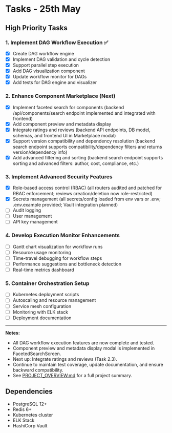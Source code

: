 # Tasks - 25th May

## High Priority Tasks

### 1. Implement DAG Workflow Execution ✅
- [x] Create DAG workflow engine
- [x] Implement DAG validation and cycle detection
- [x] Support parallel step execution
- [x] Add DAG visualization component
- [x] Update workflow monitor for DAGs
- [x] Add tests for DAG engine and visualizer

### 2. Enhance Component Marketplace (Next)
- [x] Implement faceted search for components (backend /api/components/search endpoint implemented and integrated with frontend)
- [x] Add component preview and metadata display
- [x] Integrate ratings and reviews (backend API endpoints, DB model, schemas, and frontend UI in Marketplace modal)
- [x] Support version compatibility and dependency resolution (backend search endpoint supports compatibility/dependency filters and returns version/dependency info)
- [x] Add advanced filtering and sorting (backend search endpoint supports sorting and advanced filters: author, cost, compliance, etc.)

### 3. Implement Advanced Security Features
- [x] Role-based access control (RBAC) (all routers audited and patched for RBAC enforcement; reviews creation/deletion now role-restricted)
- [x] Secrets management (all secrets/config loaded from env vars or .env; .env.example provided; Vault integration planned)
- [ ] Audit logging
- [ ] User management
- [ ] API key management

### 4. Develop Execution Monitor Enhancements
- [ ] Gantt chart visualization for workflow runs
- [ ] Resource usage monitoring
- [ ] Time-travel debugging for workflow steps
- [ ] Performance suggestions and bottleneck detection
- [ ] Real-time metrics dashboard

### 5. Container Orchestration Setup
- [ ] Kubernetes deployment scripts
- [ ] Autoscaling and resource management
- [ ] Service mesh configuration
- [ ] Monitoring with ELK stack
- [ ] Deployment documentation

---

**Notes:**
- All DAG workflow execution features are now complete and tested.
- Component preview and metadata display modal is implemented in FacetedSearchScreen.
- Next up: Integrate ratings and reviews (Task 2.3).
- Continue to maintain test coverage, update documentation, and ensure backward compatibility.
- See [PROJECT_OVERVIEW.md](./PROJECT_OVERVIEW.md) for a full project summary.

## Dependencies
- PostgreSQL 12+
- Redis 6+
- Kubernetes cluster
- ELK Stack
- HashiCorp Vault 